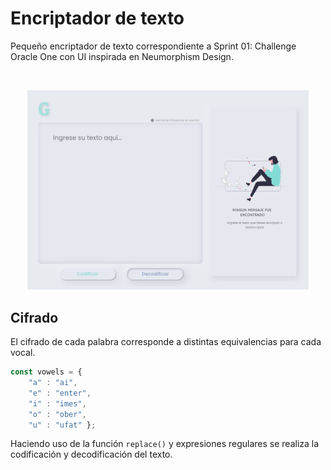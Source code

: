 # Encriptador de texto

Pequeño encriptador de texto correspondiente a Sprint 01: Challenge Oracle One con UI inspirada en Neumorphism Design.
<div>
<br> 
<p style = 'text-align:center;'>
<img src="./public/Encore.svg" alt="encoder" width="450px" border-radius="30%">
</p>
</div>

## Cifrado
El cifrado de cada palabra corresponde a distintas equivalencias para cada vocal.

```javascript
const vowels = {    
    "a" : "ai",
    "e" : "enter",
    "i" : "imes",
    "o" : "ober",
    "u" : "ufat" };
```
Haciendo uso de la función ```replace()``` y expresiones regulares se realiza la codificación y decodificación del texto.

